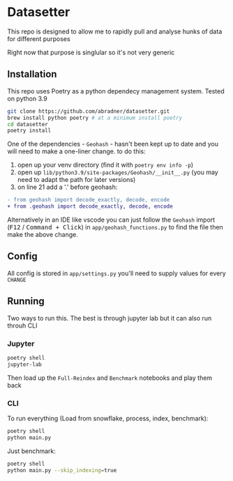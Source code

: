 # Datasetter

This repo is designed to allow me to rapidly pull and analyse hunks of data for different purposes

Right now that purpose is singlular so it's not very generic

## Installation

This repo uses Poetry as a python dependecy management system. Tested on python 3.9

```bash
git clone https://github.com/abradner/datasetter.git
brew install python poetry # at a minimum install poetry
cd datasetter
poetry install
```

One of the dependencies - `Geohash` - hasn't been kept up to date and you will need to make a one-liner change. to do this:

1. open up your venv directory (find it with `poetry env info -p`)
2. open up `lib/python3.9/site-packages/Geohash/__init__.py` (you may need to adapt the path for later versions)
3. on line 21 add a '.' before geohash:

```diff
- from geohash import decode_exactly, decode, encode
+ from .geohash import decode_exactly, decode, encode
```

Alternatively in an IDE like vscode you can just follow the `Geohash` import (<kbd>F12</kbd> / <kbd>Command + Click</kbd>) in `app/geohash_functions.py` to find the file then make the above change.

## Config

All config is stored in `app/settings.py` you'll need to supply values for every `CHANGE`

## Running

Two ways to run this. The best is through jupyter lab but it can also run throuh CLI

### Jupyter

```bash
poetry shell
jupyter-lab
```

Then load up the `Full-Reindex` and `Benchmark` notebooks and play them back

### CLI

To run everything (Load from snowflake, process, index, benchmark):

```bash
poetry shell
python main.py 
```

Just benchmark:

```bash
poetry shell
python main.py --skip_indexing=true
```
